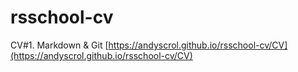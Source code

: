 # rsschool-cv

CV#1. Markdown & Git [https://andyscrol.github.io/rsschool-cv/CV](https://andyscrol.github.io/rsschool-cv/CV)